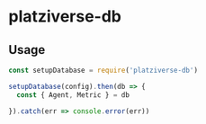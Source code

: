 # platziverse-db

## Usage

```js
const setupDatabase = require('platziverse-db')

setupDatabase(config).then(db => {
  const { Agent, Metric } = db

}).catch(err => console.error(err))
```